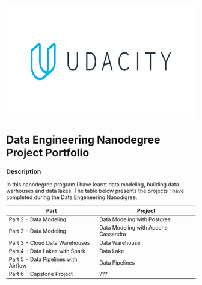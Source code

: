 <img src="./images/udacity_logo.png" height="300">


# Data Engineering Nanodegree Project Portfolio

### Description

In this nanodegree program I have learnt data modeling, building data warhouses and data lakes. The table below presents the projects I have completed during the Data Engeneering Nanodigree.

| Part                                 | Project                                   |
| ------------------------------------ | ----------------------------------------- |
| Part 2 - Data Modeling               | Data Modeling with Postgres               |
| Part 2 - Data Modeling               | Data Modeling with Apache Cassandra       |
| Part 3 - Cloud Data Warehouses       | Data Warehouse                            |
| Part 4 - Data Lakes with Spark       | Data Lake                                 |
| Part 5 - Data Pipelines with Airflow | Data Pipelines                            |
| Part 6 - Capstone Project            | ???                                       |